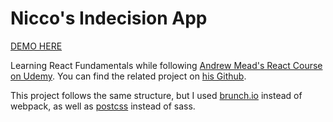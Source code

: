 # Nicco's Indecision App

[DEMO HERE](https://nicco88.github.io/indecision-app/)

Learning React Fundamentals while following [Andrew Mead's React Course on Udemy](https://www.udemy.com/react-2nd-edition/).
You can find the related project on [his Github](https://github.com/andrewjmead/react-course-2-indecision-app).

This project follows the same structure, but I used [brunch.io](http://brunch.io) instead of webpack,
as well as [postcss](http://postcss.org/) instead of sass.
